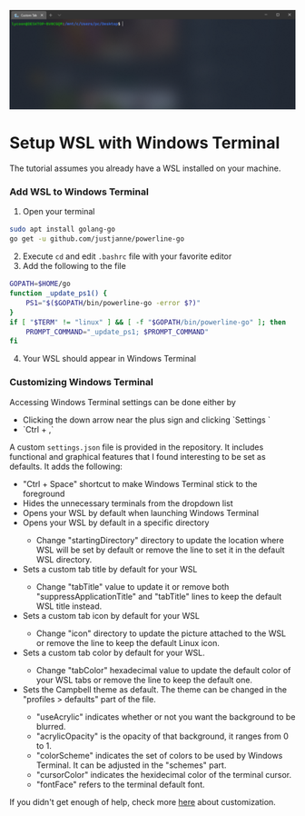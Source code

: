 ![WSL Windows Terminal preview](/banner.png)

# Setup WSL with Windows Terminal
The tutorial assumes you already have a WSL installed on your machine.

### Add WSL to Windows Terminal
1. Open your terminal
```bash
sudo apt install golang-go
go get -u github.com/justjanne/powerline-go
```
2. Execute `cd` and edit `.bashrc` file with your favorite editor
3. Add the following to the file
```bash
GOPATH=$HOME/go
function _update_ps1() {
    PS1="$($GOPATH/bin/powerline-go -error $?)"
}
if [ "$TERM" != "linux" ] && [ -f "$GOPATH/bin/powerline-go" ]; then
    PROMPT_COMMAND="_update_ps1; $PROMPT_COMMAND"
fi
```
4. Your WSL should appear in Windows Terminal

### Customizing Windows Terminal
Accessing Windows Terminal settings can be done either by
<ul><li>Clicking the down arrow near the plus sign and clicking `Settings `</li>
<li>`Ctrl + ,`</li></ul>

A custom `settings.json` file is provided in the repository. It includes functional and graphical features that I found interesting to be set as defaults. It adds the following:
<ul>
<li>"Ctrl + Space" shortcut to make Windows Terminal stick to the foreground</li>
<li>Hides the unnecessary terminals from the dropdown list</li>
<li>Opens your WSL by default when launching Windows Terminal</li>

<li>Opens your WSL by default in a specific directory</li>
<ul><li>Change "startingDirectory" directory to update the location where WSL will be set by default or remove the line to set it in the default WSL directory.</li></ul>

<li>Sets a custom tab title by default for your WSL</li>
<ul><li>Change "tabTitle" value to update it or remove both "suppressApplicationTitle" and "tabTitle" lines to keep the default WSL title instead.</li></ul>

<li>Sets a custom tab icon by default for your WSL</li>
<ul><li>Change "icon" directory to update the picture attached to the WSL or remove the line to keep the default Linux icon.</li></ul>

<li>Sets a custom tab color by default for your WSL.</li>
<ul><li>Change "tabColor" hexadecimal value to update the default color of your WSL tabs or remove the line to keep the default one.</li></ul>

<li>Sets the Campbell theme as default. The theme can be changed in the "profiles > defaults" part of the file.</li>
<ul><li>"useAcrylic" indicates whether or not you want the background to be blurred.</li>
<li>"acrylicOpacity" is the opacity of that background, it ranges from 0 to 1.</li>
<li>"colorScheme" indicates the set of colors to be used by Windows Terminal. It can be adjusted in the "schemes" part.</li>
<li>"cursorColor" indicates the hexidecimal color of the terminal cursor.</li>
<li>"fontFace" refers to the terminal default font.</li></ul>
</ul>

If you didn't get enough of help, check more [here](https://docs.microsoft.com/en-us/windows/terminal/tutorials/tab-title) about customization.